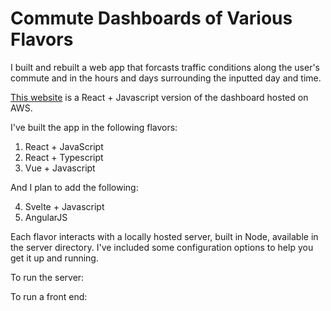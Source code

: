 # Commute Dashboards of Various Flavors

I built and rebuilt a web app that forcasts traffic conditions along the user's commute and in the hours and days surrounding the inputted day and time. 

[This website](https://zachrichards.dev/) is a React + Javascript version of the dashboard hosted on AWS.

I've built the app in the following flavors:

1. React + JavaScript
2. React + Typescript
3. Vue + Javascript

And I plan to add the following:

4. Svelte + Javascript
5. AngularJS

Each flavor interacts with a locally hosted server, built in Node, available in the server directory. I've included some configuration options to help you get it up and running.


To run the server:



To run a front end:




